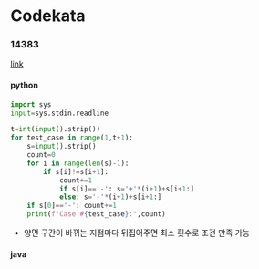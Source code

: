 # Codekata
### 14383
[link](https://www.acmicpc.net/problem/14383)
#### python
```python
import sys
input=sys.stdin.readline

t=int(input().strip())
for test_case in range(1,t+1):
    s=input().strip()
    count=0
    for i in range(len(s)-1):
        if s[i]!=s[i+1]:
            count+=1
            if s[i]=='-': s='+'*(i+1)+s[i+1:]
            else: s='-'*(i+1)+s[i+1:]
    if s[0]=='-': count+=1
    print(f"Case #{test_case}:",count)
```
- 양면 구간이 바뀌는 지점마다 뒤집어주면 최소 횟수로 조건 만족 가능

#### java
